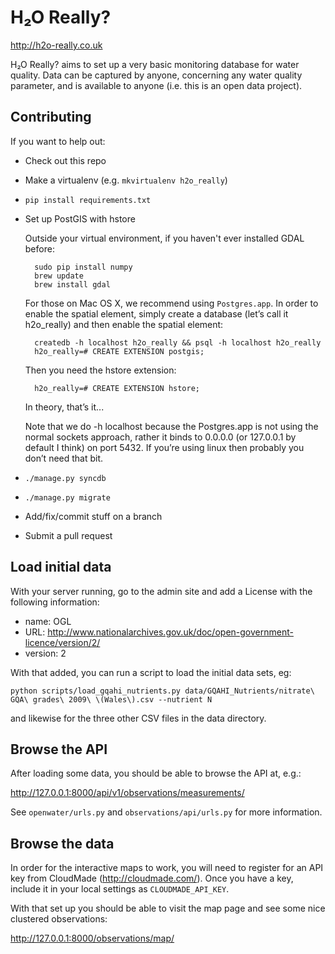 H₂O Really?
===========

http://h2o-really.co.uk

H₂O Really? aims to set up a very basic monitoring database for water quality.
Data can be captured by anyone, concerning any water quality parameter, and is
available to anyone (i.e. this is an open data project).

Contributing
------------

If you want to help out:

* Check out this repo
* Make a virtualenv (e.g. `mkvirtualenv h2o_really`)
* `pip install requirements.txt`
* Set up PostGIS with hstore

  Outside your virtual environment, if you haven't ever installed GDAL before:

        sudo pip install numpy
        brew update
        brew install gdal


  For those on Mac OS X, we recommend using `Postgres.app`. In order to enable
  the spatial element, simply create a database (let’s call it h2o\_really) and then
  enable the spatial element:

        createdb -h localhost h2o_really && psql -h localhost h2o_really
        h2o_really=# CREATE EXTENSION postgis;
  
  Then you need the hstore extension:

        h2o_really=# CREATE EXTENSION hstore;
  
  In theory, that’s it...

  Note that we do -h localhost because the Postgres.app is not using the normal
  sockets approach, rather it binds to 0.0.0.0 (or 127.0.0.1 by default I
  think) on port 5432. If you’re using linux then probably you don’t need that
  bit.
* `./manage.py syncdb`
* `./manage.py migrate`
* Add/fix/commit stuff on a branch
* Submit a pull request

Load initial data
-----------------

With your server running, go to the admin site and add a License with the following information:
* name: OGL
* URL: http://www.nationalarchives.gov.uk/doc/open-government-licence/version/2/
* version: 2

With that added, you can run a script to load the initial data sets, eg:

    python scripts/load_gqahi_nutrients.py data/GQAHI_Nutrients/nitrate\ GQA\ grades\ 2009\ \(Wales\).csv --nutrient N

and likewise for the three other CSV files in the data directory.

Browse the API
--------------
After loading some data, you should be able to browse the API at, e.g.:

http://127.0.0.1:8000/api/v1/observations/measurements/

See `openwater/urls.py` and `observations/api/urls.py` for more information.

Browse the data
---------------
In order for the interactive maps to work, you will need to register for an API key from CloudMade (http://cloudmade.com/).
Once you have a key, include it in your local settings as `CLOUDMADE_API_KEY`.

With that set up you should be able to visit the map page and see some nice clustered observations:

http://127.0.0.1:8000/observations/map/
